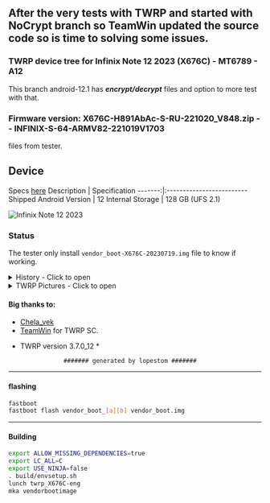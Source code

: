 ## After the very tests with TWRP and started with NoCrypt branch so TeamWin updated the source code so is time to solving some issues.

### TWRP device tree for Infinix Note 12 2023 (X676C) - MT6789 - A12 

This branch android-12.1 has ***encrypt/decrypt*** files and option to more test with that. 

### Firmware version: X676C-H891AbAc-S-RU-221020_V848.zip -- INFINIX-S-64-ARMV82-221019V1703
files from tester.

## Device

Specs [here](https://www.devicespecifications.com/en/model/69965aab)
Description | Specification
-------:|:-------------------------
Shipped Android Version | 12
Internal Storage | 128 GB (UFS 2.1)

![Infinix Note 12 2023](https://cdn-files.kimovil.com/default/0007/90/thumb_689634_default_big.jpg)

### Status

The tester only install `vendor_boot-X676C-20230719.img` file to know if working.
<details><summary>History - Click to open</summary>
<p>
Some tests was made:

### Second img Test

* Initial DT: 2023-07-18
   Compiled img file 2023-07-18 and tested in 2023-07-19

- MT6789 - A12
  - Status: booted??
  - [?] booted

   - vendor_boot-X676C-20230719.img => Working?? Not working?
  - [?] Working
  - [?] CPU/temperature correct
  - [X] Vibrator module not work

</p>
</details>

<details><summary>TWRP Pictures - Click to open</summary>
<p>

![Backup](https://github.com/lopestom/)

![Restore](https://github.com/lopestom/)

![Menu](https://github.com/lopestom/)

![Install zip](https://github.com/lopestom)

![Install img](https://github.com/lopestom)

</p>
</details>

#### Big thanks to:

- [Chela_vek](https://4pda.to/forum/index.php?showuser=8411813)
- [TeamWin](https://github.com/TeamWin) for TWRP SC.
* TWRP version 3.7.0_12 *

                  ####### generated by lopestom #######
-----
#### flashing

```bash
fastboot
fastboot flash vendor_boot_[a][b] vendor_boot.img
```

-----
#### Building

```bash
export ALLOW_MISSING_DEPENDENCIES=true
export LC_ALL=C
export USE_NINJA=false
. build/envsetup.sh
lunch twrp_X676C-eng
mka vendorbootimage
```

